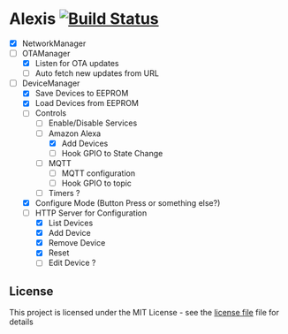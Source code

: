 # Alexis [![Build Status](https://travis-ci.org/rpidanny/alexa-node.svg?branch=develop)](https://travis-ci.org/rpidanny/alexa-node)

- [x] NetworkManager
- [ ] OTAManager
  - [x] Listen for OTA updates
  - [ ] Auto fetch new updates from URL
- [ ] DeviceManager
  - [x] Save Devices to EEPROM
  - [x] Load Devices from EEPROM
  - [ ] Controls
    - [ ] Enable/Disable Services
    - [ ] Amazon Alexa
      - [x] Add Devices
      - [ ] Hook GPIO to State Change
    - [ ] MQTT
      - [ ] MQTT configuration
      - [ ] Hook GPIO to topic
    - [ ] Timers ?
  - [x] Configure Mode (Button Press or something else?)
  - [ ] HTTP Server for Configuration
    - [x] List Devices
    - [x] Add Device
    - [x] Remove Device
    - [x] Reset
    - [ ] Edit Device ?

## License

This project is licensed under the MIT License - see the [license file](LICENSE) file for details
